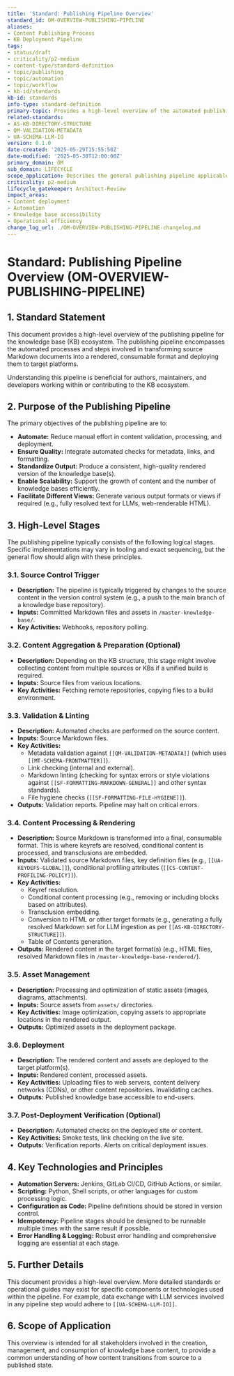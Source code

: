```yaml
---
title: 'Standard: Publishing Pipeline Overview'
standard_id: OM-OVERVIEW-PUBLISHING-PIPELINE
aliases:
- Content Publishing Process
- KB Deployment Pipeline
tags:
- status/draft
- criticality/p2-medium
- content-type/standard-definition
- topic/publishing
- topic/automation
- topic/workflow
- kb-id/standards
kb-id: standards
info-type: standard-definition
primary-topic: Provides a high-level overview of the automated publishing pipeline for the knowledge base ecosystem, from source content to rendered output.
related-standards:
- AS-KB-DIRECTORY-STRUCTURE
- QM-VALIDATION-METADATA
- UA-SCHEMA-LLM-IO
version: 0.1.0
date-created: '2025-05-29T15:55:50Z'
date-modified: '2025-05-30T12:00:00Z'
primary_domain: OM
sub_domain: LIFECYCLE
scope_application: Describes the general publishing pipeline applicable to all knowledge bases within the ecosystem, highlighting common stages and principles.
criticality: p2-medium
lifecycle_gatekeeper: Architect-Review
impact_areas:
- Content deployment
- Automation
- Knowledge base accessibility
- Operational efficiency
change_log_url: ./OM-OVERVIEW-PUBLISHING-PIPELINE-changelog.md
---
```

# Standard: Publishing Pipeline Overview (OM-OVERVIEW-PUBLISHING-PIPELINE)

## 1. Standard Statement

This document provides a high-level overview of the publishing pipeline for the knowledge base (KB) ecosystem. The publishing pipeline encompasses the automated processes and steps involved in transforming source Markdown documents into a rendered, consumable format and deploying them to target platforms.

Understanding this pipeline is beneficial for authors, maintainers, and developers working within or contributing to the KB ecosystem.

## 2. Purpose of the Publishing Pipeline

The primary objectives of the publishing pipeline are to:
-   **Automate:** Reduce manual effort in content validation, processing, and deployment.
-   **Ensure Quality:** Integrate automated checks for metadata, links, and formatting.
-   **Standardize Output:** Produce a consistent, high-quality rendered version of the knowledge base(s).
-   **Enable Scalability:** Support the growth of content and the number of knowledge bases efficiently.
-   **Facilitate Different Views:** Generate various output formats or views if required (e.g., fully resolved text for LLMs, web-renderable HTML).

## 3. High-Level Stages

The publishing pipeline typically consists of the following logical stages. Specific implementations may vary in tooling and exact sequencing, but the general flow should align with these principles.

### 3.1. Source Control Trigger
-   **Description:** The pipeline is typically triggered by changes to the source content in the version control system (e.g., a push to the main branch of a knowledge base repository).
-   **Inputs:** Committed Markdown files and assets in `/master-knowledge-base/`.
-   **Key Activities:** Webhooks, repository polling.

### 3.2. Content Aggregation & Preparation (Optional)
-   **Description:** Depending on the KB structure, this stage might involve collecting content from multiple sources or KBs if a unified build is required.
-   **Inputs:** Source files from various locations.
-   **Key Activities:** Fetching remote repositories, copying files to a build environment.

### 3.3. Validation & Linting
-   **Description:** Automated checks are performed on the source content.
-   **Inputs:** Source Markdown files.
-   **Key Activities:**
    -   Metadata validation against `[[QM-VALIDATION-METADATA]]` (which uses `[[MT-SCHEMA-FRONTMATTER]]`).
    -   Link checking (internal and external).
    -   Markdown linting (checking for syntax errors or style violations against `[[SF-FORMATTING-MARKDOWN-GENERAL]]` and other syntax standards).
    -   File hygiene checks (`[[SF-FORMATTING-FILE-HYGIENE]]`).
-   **Outputs:** Validation reports. Pipeline may halt on critical errors.

### 3.4. Content Processing & Rendering
-   **Description:** Source Markdown is transformed into a final, consumable format. This is where keyrefs are resolved, conditional content is processed, and transclusions are embedded.
-   **Inputs:** Validated source Markdown files, key definition files (e.g., `[[UA-KEYDEFS-GLOBAL]]`), conditional profiling attributes (`[[CS-CONTENT-PROFILING-POLICY]]`).
-   **Key Activities:**
    -   Keyref resolution.
    -   Conditional content processing (e.g., removing or including blocks based on attributes).
    -   Transclusion embedding.
    -   Conversion to HTML or other target formats (e.g., generating a fully resolved Markdown set for LLM ingestion as per `[[AS-KB-DIRECTORY-STRUCTURE]]`).
    -   Table of Contents generation.
-   **Outputs:** Rendered content in the target format(s) (e.g., HTML files, resolved Markdown files in `/master-knowledge-base-rendered/`).

### 3.5. Asset Management
-   **Description:** Processing and optimization of static assets (images, diagrams, attachments).
-   **Inputs:** Source assets from `assets/` directories.
-   **Key Activities:** Image optimization, copying assets to appropriate locations in the rendered output.
-   **Outputs:** Optimized assets in the deployment package.

### 3.6. Deployment
-   **Description:** The rendered content and assets are deployed to the target platform(s).
-   **Inputs:** Rendered content, processed assets.
-   **Key Activities:** Uploading files to web servers, content delivery networks (CDNs), or other content repositories. Invalidating caches.
-   **Outputs:** Published knowledge base accessible to end-users.

### 3.7. Post-Deployment Verification (Optional)
-   **Description:** Automated checks on the deployed site or content.
-   **Key Activities:** Smoke tests, link checking on the live site.
-   **Outputs:** Verification reports. Alerts on critical deployment issues.

## 4. Key Technologies and Principles
-   **Automation Servers:** Jenkins, GitLab CI/CD, GitHub Actions, or similar.
-   **Scripting:** Python, Shell scripts, or other languages for custom processing logic.
-   **Configuration as Code:** Pipeline definitions should be stored in version control.
-   **Idempotency:** Pipeline stages should be designed to be runnable multiple times with the same result if possible.
-   **Error Handling & Logging:** Robust error handling and comprehensive logging are essential at each stage.

## 5. Further Details
This document provides a high-level overview. More detailed standards or operational guides may exist for specific components or technologies used within the pipeline. For example, data exchange with LLM services involved in any pipeline step would adhere to `[[UA-SCHEMA-LLM-IO]]`.

## 6. Scope of Application
This overview is intended for all stakeholders involved in the creation, management, and consumption of knowledge base content, to provide a common understanding of how content transitions from source to a published state.
